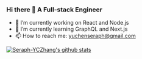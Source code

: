 ### Hi there 👋 A Full-stack Engineer


- 🔭 I’m currently working on React and Node.js
- 🌱 I’m currently learning GraphQL and Next.js
- 📫 How to reach me: yuchenseraph@gmail.com


[![Seraph-YCZhang's github stats](https://github-readme-stats.vercel.app/api?username=Seraph-YCZhang&count_private=true&theme=dracula)](https://github.com/Seraph-YCZhang/github-readme-stats)

